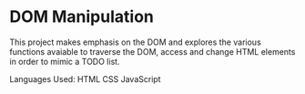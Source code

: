 # DOM Manipulation
This project makes emphasis on the DOM and explores the various functions avaiable to traverse the DOM, access and change HTML elements in order to mimic a TODO list.

Languages Used:
HTML
CSS
JavaScript
